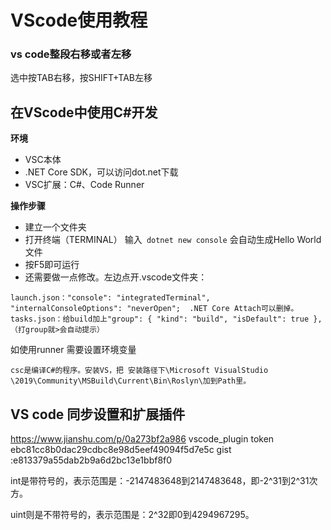 # VScode使用教程

### vs code整段右移或者左移

选中按TAB右移，按SHIFT+TAB左移

## 在VScode中使用C#开发
**环境**
- VSC本体
- .NET Core SDK，可以访问dot.net下载
- VSC扩展：C#、Code Runner

**操作步骤**
- 建立一个文件夹
- 打开终端（TERMINAL） 输入``` dotnet new console``` 会自动生成Hello World文件
- 按F5即可运行 
- 还需要做一点修改。左边点开.vscode文件夹：
```
launch.json："console": "integratedTerminal", "internalConsoleOptions": "neverOpen";  .NET Core Attach可以删掉。
tasks.json：给build加上"group": { "kind": "build", "isDefault": true },（打group就>会自动提示）
```

如使用runner 需要设置环境变量
```
csc是编译C#的程序。安装VS，把 安装路径下\Microsoft VisualStudio
\2019\Community\MSBuild\Current\Bin\Roslyn\加到Path里。
```

## VS code 同步设置和扩展插件
https://www.jianshu.com/p/0a273bf2a986
vscode_plugin token ebc81cc8b0dac29cdbc8e98d5eef49094f5d7e5c
gist :e813379a55dab2b9a6d2bc13e1bbf8f0



int是带符号的，表示范围是：-2147483648到2147483648，即-2^31到2^31次方。

uint则是不带符号的，表示范围是：2^32即0到4294967295。